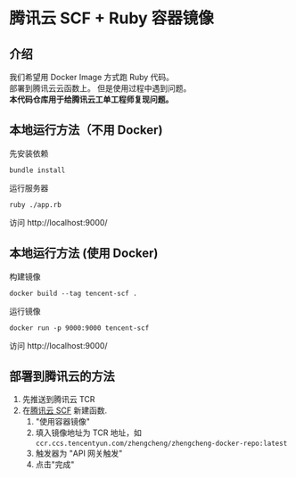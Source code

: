 # 腾讯云 SCF + Ruby 容器镜像

## 介绍
我们希望用 Docker Image 方式跑 Ruby 代码。  
部署到腾讯云云函数上。
但是使用过程中遇到问题。   
**本代码仓库用于给腾讯云工单工程师复现问题。**     

## 本地运行方法（不用 Docker)

先安装依赖
```
bundle install
```

运行服务器
```
ruby ./app.rb
```

访问 http://localhost:9000/

## 本地运行方法 (使用 Docker)
构建镜像
```
docker build --tag tencent-scf .
```

运行镜像
```
docker run -p 9000:9000 tencent-scf
```

访问 http://localhost:9000/

## 部署到腾讯云的方法
1. 先推送到腾讯云 TCR 
2. 在[腾讯云 SCF](https://console.cloud.tencent.com/scf/list) 新建函数.
   1. "使用容器镜像"
   2. 填入镜像地址为 TCR 地址，如 `ccr.ccs.tencentyun.com/zhengcheng/zhengcheng-docker-repo:latest`
   3. 触发器为 "API 网关触发"
   4. 点击"完成"
